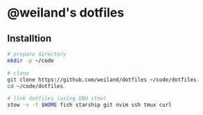 # @weiland's dotfiles

## Installtion

```sh
# prepare directory
mkdir -p ~/code

# clone
git clone https://github.com/weiland/dotfiles ~/code/dotfiles
cd ~/code/dotfiles

# link dotfiles (using GNU stow)
stow -v -t $HOME fish starship git nvim ssh tmux curl
```

